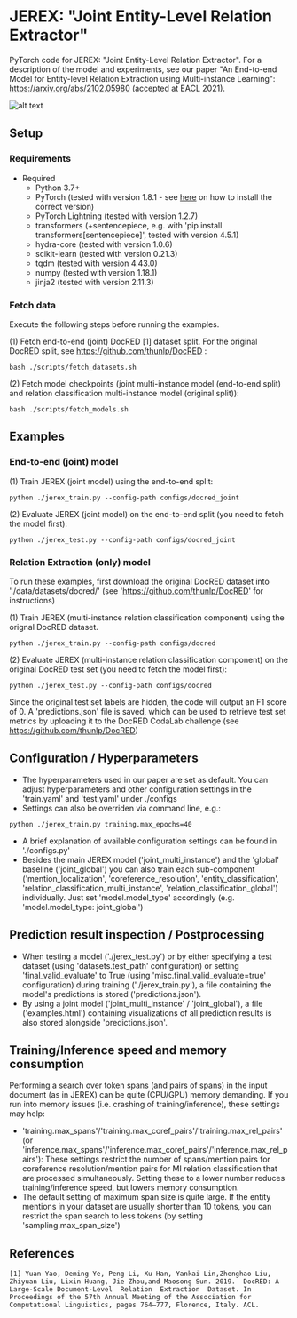 # JEREX: "Joint Entity-Level Relation Extractor"
PyTorch code for JEREX: "Joint Entity-Level Relation Extractor". For a description of the model and experiments, see our paper "An End-to-end Model for Entity-level Relation Extraction using Multi-instance Learning": https://arxiv.org/abs/2102.05980 (accepted at EACL 2021).

![alt text](http://deepca.cs.hs-rm.de/img/deepca/jerex.png)

## Setup
### Requirements
- Required
  - Python 3.7+
  - PyTorch (tested with version 1.8.1 - see [here](https://pytorch.org/get-started/locally/) on how to install the correct version)
  - PyTorch Lightning (tested with version 1.2.7)
  - transformers (+sentencepiece, e.g. with 'pip install transformers[sentencepiece]', tested with version 4.5.1)
  - hydra-core (tested with version 1.0.6)
  - scikit-learn (tested with version 0.21.3)
  - tqdm (tested with version 4.43.0)
  - numpy (tested with version 1.18.1)
  - jinja2 (tested with version 2.11.3)


### Fetch data
Execute the following steps before running the examples.

(1) Fetch end-to-end (joint) DocRED [1] dataset split. For the original DocRED split, see https://github.com/thunlp/DocRED :
```
bash ./scripts/fetch_datasets.sh
```

(2) Fetch model checkpoints (joint multi-instance model (end-to-end split) and relation classification multi-instance model (original split)):
```
bash ./scripts/fetch_models.sh
```

## Examples

### End-to-end (joint) model
(1) Train JEREX (joint model) using the end-to-end split:
```
python ./jerex_train.py --config-path configs/docred_joint
```

(2) Evaluate JEREX (joint model) on the end-to-end split (you need to fetch the model first):
```
python ./jerex_test.py --config-path configs/docred_joint
```

### Relation Extraction (only) model
To run these examples, first download the original DocRED dataset into './data/datasets/docred/' (see 'https://github.com/thunlp/DocRED' for instructions)

(1) Train JEREX (multi-instance relation classification component) using the orignal DocRED dataset.
```
python ./jerex_train.py --config-path configs/docred
```

(2) Evaluate JEREX (multi-instance relation classification component) on the original DocRED test set (you need to fetch the model first):
```
python ./jerex_test.py --config-path configs/docred
```
Since the original test set labels are hidden, the code will output an F1 score of 0. A 'predictions.json' file is saved, which can be used to retrieve test set metrics by uploading it to the DocRED CodaLab challenge (see https://github.com/thunlp/DocRED)

## Configuration / Hyperparameters
- The hyperparameters used in our paper are set as default. You can adjust hyperparameters and other configuration settings in the 'train.yaml' and 'test.yaml' under ./configs
- Settings can also be overriden via command line, e.g.:
```
python ./jerex_train.py training.max_epochs=40
```
- A brief explanation of available configuration settings can be found in './configs.py'
- Besides the main JEREX model ('joint_multi_instance') and the 'global' baseline ('joint_global') you can also train each sub-component ('mention_localization', 'coreference_resolution', 'entity_classification',
    'relation_classification_multi_instance', 'relation_classification_global') individually. Just set 'model.model_type' accordingly (e.g. 'model.model_type: joint_global')
    
## Prediction result inspection / Postprocessing
- When testing a model ('./jerex_test.py') or by either specifying a test dataset (using 'datasets.test_path' configuration) or setting 'final_valid_evaluate' to True (using 'misc.final_valid_evaluate=true' configuration) during training ('./jerex_train.py'), a file containing the model's predictions is stored ('predictions.json'). 
- By using a joint model ('joint_multi_instance' /  'joint_global'), a file ('examples.html') containing visualizations of all prediction results is also stored alongside 'predictions.json'.

## Training/Inference speed and memory consumption
Performing a search over token spans (and pairs of spans) in the input document (as in JEREX) can be quite (CPU/GPU) memory demanding. If you run into memory issues (i.e. crashing of training/inference), these settings may help:
- 'training.max_spans'/'training.max_coref_pairs'/'training.max_rel_pairs' (or 'inference.max_spans'/'inference.max_coref_pairs'/'inference.max_rel_pairs'): 
These settings restrict the number of spans/mention pairs for coreference resolution/mention pairs for MI relation classification that are processed simultaneously. 
Setting these to a lower number reduces training/inference speed, but lowers memory consumption. 
- The default setting of maximum span size is quite large. 
If the entity mentions in your dataset are usually shorter than 10 tokens, you can restrict the span search to less tokens (by setting 'sampling.max_span_size')

## References
```
[1] Yuan Yao, Deming Ye, Peng Li, Xu Han, Yankai Lin,Zhenghao Liu, Zhiyuan Liu, Lixin Huang, Jie Zhou,and Maosong Sun. 2019.  DocRED: A Large-Scale Document-Level  Relation  Extraction  Dataset. In Proceedings of the 57th Annual Meeting of the Association for Computational Linguistics, pages 764–777, Florence, Italy. ACL.
```
